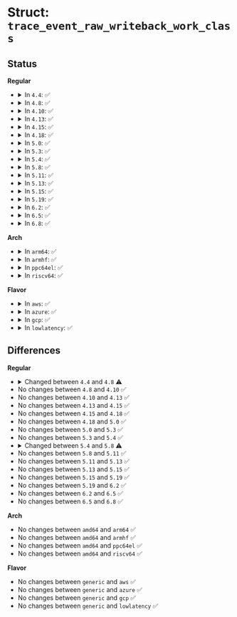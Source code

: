 # Struct: <code>trace_event_raw_writeback_work_class</code>

## Status
<b>Regular</b>
<ul>
<li>
<details>
<summary>In <code>4.4</code>: ✅</summary>

```c
struct trace_event_raw_writeback_work_class {
    struct trace_entry ent;
    char name[32];
    long int nr_pages;
    dev_t sb_dev;
    int sync_mode;
    int for_kupdate;
    int range_cyclic;
    int for_background;
    int reason;
    u32 __data_loc_cgroup;
    char __data[0];
};
```
</details>
</li>
<li>
<details>
<summary>In <code>4.8</code>: ✅</summary>

```c
struct trace_event_raw_writeback_work_class {
    struct trace_entry ent;
    char name[32];
    long int nr_pages;
    dev_t sb_dev;
    int sync_mode;
    int for_kupdate;
    int range_cyclic;
    int for_background;
    int reason;
    unsigned int cgroup_ino;
    char __data[0];
};
```
</details>
</li>
<li>
<details>
<summary>In <code>4.10</code>: ✅</summary>

```c
struct trace_event_raw_writeback_work_class {
    struct trace_entry ent;
    char name[32];
    long int nr_pages;
    dev_t sb_dev;
    int sync_mode;
    int for_kupdate;
    int range_cyclic;
    int for_background;
    int reason;
    unsigned int cgroup_ino;
    char __data[0];
};
```
</details>
</li>
<li>
<details>
<summary>In <code>4.13</code>: ✅</summary>

```c
struct trace_event_raw_writeback_work_class {
    struct trace_entry ent;
    char name[32];
    long int nr_pages;
    dev_t sb_dev;
    int sync_mode;
    int for_kupdate;
    int range_cyclic;
    int for_background;
    int reason;
    unsigned int cgroup_ino;
    char __data[0];
};
```
</details>
</li>
<li>
<details>
<summary>In <code>4.15</code>: ✅</summary>

```c
struct trace_event_raw_writeback_work_class {
    struct trace_entry ent;
    char name[32];
    long int nr_pages;
    dev_t sb_dev;
    int sync_mode;
    int for_kupdate;
    int range_cyclic;
    int for_background;
    int reason;
    unsigned int cgroup_ino;
    char __data[0];
};
```
</details>
</li>
<li>
<details>
<summary>In <code>4.18</code>: ✅</summary>

```c
struct trace_event_raw_writeback_work_class {
    struct trace_entry ent;
    char name[32];
    long int nr_pages;
    dev_t sb_dev;
    int sync_mode;
    int for_kupdate;
    int range_cyclic;
    int for_background;
    int reason;
    unsigned int cgroup_ino;
    char __data[0];
};
```
</details>
</li>
<li>
<details>
<summary>In <code>5.0</code>: ✅</summary>

```c
struct trace_event_raw_writeback_work_class {
    struct trace_entry ent;
    char name[32];
    long int nr_pages;
    dev_t sb_dev;
    int sync_mode;
    int for_kupdate;
    int range_cyclic;
    int for_background;
    int reason;
    unsigned int cgroup_ino;
    char __data[0];
};
```
</details>
</li>
<li>
<details>
<summary>In <code>5.3</code>: ✅</summary>

```c
struct trace_event_raw_writeback_work_class {
    struct trace_entry ent;
    char name[32];
    long int nr_pages;
    dev_t sb_dev;
    int sync_mode;
    int for_kupdate;
    int range_cyclic;
    int for_background;
    int reason;
    unsigned int cgroup_ino;
    char __data[0];
};
```
</details>
</li>
<li>
<details>
<summary>In <code>5.4</code>: ✅</summary>

```c
struct trace_event_raw_writeback_work_class {
    struct trace_entry ent;
    char name[32];
    long int nr_pages;
    dev_t sb_dev;
    int sync_mode;
    int for_kupdate;
    int range_cyclic;
    int for_background;
    int reason;
    unsigned int cgroup_ino;
    char __data[0];
};
```
</details>
</li>
<li>
<details>
<summary>In <code>5.8</code>: ✅</summary>

```c
struct trace_event_raw_writeback_work_class {
    struct trace_entry ent;
    char name[32];
    long int nr_pages;
    dev_t sb_dev;
    int sync_mode;
    int for_kupdate;
    int range_cyclic;
    int for_background;
    int reason;
    ino_t cgroup_ino;
    char __data[0];
};
```
</details>
</li>
<li>
<details>
<summary>In <code>5.11</code>: ✅</summary>

```c
struct trace_event_raw_writeback_work_class {
    struct trace_entry ent;
    char name[32];
    long int nr_pages;
    dev_t sb_dev;
    int sync_mode;
    int for_kupdate;
    int range_cyclic;
    int for_background;
    int reason;
    ino_t cgroup_ino;
    char __data[0];
};
```
</details>
</li>
<li>
<details>
<summary>In <code>5.13</code>: ✅</summary>

```c
struct trace_event_raw_writeback_work_class {
    struct trace_entry ent;
    char name[32];
    long int nr_pages;
    dev_t sb_dev;
    int sync_mode;
    int for_kupdate;
    int range_cyclic;
    int for_background;
    int reason;
    ino_t cgroup_ino;
    char __data[0];
};
```
</details>
</li>
<li>
<details>
<summary>In <code>5.15</code>: ✅</summary>

```c
struct trace_event_raw_writeback_work_class {
    struct trace_entry ent;
    char name[32];
    long int nr_pages;
    dev_t sb_dev;
    int sync_mode;
    int for_kupdate;
    int range_cyclic;
    int for_background;
    int reason;
    ino_t cgroup_ino;
    char __data[0];
};
```
</details>
</li>
<li>
<details>
<summary>In <code>5.19</code>: ✅</summary>

```c
struct trace_event_raw_writeback_work_class {
    struct trace_entry ent;
    char name[32];
    long int nr_pages;
    dev_t sb_dev;
    int sync_mode;
    int for_kupdate;
    int range_cyclic;
    int for_background;
    int reason;
    ino_t cgroup_ino;
    char __data[0];
};
```
</details>
</li>
<li>
<details>
<summary>In <code>6.2</code>: ✅</summary>

```c
struct trace_event_raw_writeback_work_class {
    struct trace_entry ent;
    char name[32];
    long int nr_pages;
    dev_t sb_dev;
    int sync_mode;
    int for_kupdate;
    int range_cyclic;
    int for_background;
    int reason;
    ino_t cgroup_ino;
    char __data[0];
};
```
</details>
</li>
<li>
<details>
<summary>In <code>6.5</code>: ✅</summary>

```c
struct trace_event_raw_writeback_work_class {
    struct trace_entry ent;
    char name[32];
    long int nr_pages;
    dev_t sb_dev;
    int sync_mode;
    int for_kupdate;
    int range_cyclic;
    int for_background;
    int reason;
    ino_t cgroup_ino;
    char __data[0];
};
```
</details>
</li>
<li>
<details>
<summary>In <code>6.8</code>: ✅</summary>

```c
struct trace_event_raw_writeback_work_class {
    struct trace_entry ent;
    char name[32];
    long int nr_pages;
    dev_t sb_dev;
    int sync_mode;
    int for_kupdate;
    int range_cyclic;
    int for_background;
    int reason;
    ino_t cgroup_ino;
    char __data[0];
};
```
</details>
</li>
</ul>
<b>Arch</b>
<ul>
<li>
<details>
<summary>In <code>arm64</code>: ✅</summary>

```c
struct trace_event_raw_writeback_work_class {
    struct trace_entry ent;
    char name[32];
    long int nr_pages;
    dev_t sb_dev;
    int sync_mode;
    int for_kupdate;
    int range_cyclic;
    int for_background;
    int reason;
    unsigned int cgroup_ino;
    char __data[0];
};
```
</details>
</li>
<li>
<details>
<summary>In <code>armhf</code>: ✅</summary>

```c
struct trace_event_raw_writeback_work_class {
    struct trace_entry ent;
    char name[32];
    long int nr_pages;
    dev_t sb_dev;
    int sync_mode;
    int for_kupdate;
    int range_cyclic;
    int for_background;
    int reason;
    unsigned int cgroup_ino;
    char __data[0];
};
```
</details>
</li>
<li>
<details>
<summary>In <code>ppc64el</code>: ✅</summary>

```c
struct trace_event_raw_writeback_work_class {
    struct trace_entry ent;
    char name[32];
    long int nr_pages;
    dev_t sb_dev;
    int sync_mode;
    int for_kupdate;
    int range_cyclic;
    int for_background;
    int reason;
    unsigned int cgroup_ino;
    char __data[0];
};
```
</details>
</li>
<li>
<details>
<summary>In <code>riscv64</code>: ✅</summary>

```c
struct trace_event_raw_writeback_work_class {
    struct trace_entry ent;
    char name[32];
    long int nr_pages;
    dev_t sb_dev;
    int sync_mode;
    int for_kupdate;
    int range_cyclic;
    int for_background;
    int reason;
    unsigned int cgroup_ino;
    char __data[0];
};
```
</details>
</li>
</ul>
<b>Flavor</b>
<ul>
<li>
<details>
<summary>In <code>aws</code>: ✅</summary>

```c
struct trace_event_raw_writeback_work_class {
    struct trace_entry ent;
    char name[32];
    long int nr_pages;
    dev_t sb_dev;
    int sync_mode;
    int for_kupdate;
    int range_cyclic;
    int for_background;
    int reason;
    unsigned int cgroup_ino;
    char __data[0];
};
```
</details>
</li>
<li>
<details>
<summary>In <code>azure</code>: ✅</summary>

```c
struct trace_event_raw_writeback_work_class {
    struct trace_entry ent;
    char name[32];
    long int nr_pages;
    dev_t sb_dev;
    int sync_mode;
    int for_kupdate;
    int range_cyclic;
    int for_background;
    int reason;
    unsigned int cgroup_ino;
    char __data[0];
};
```
</details>
</li>
<li>
<details>
<summary>In <code>gcp</code>: ✅</summary>

```c
struct trace_event_raw_writeback_work_class {
    struct trace_entry ent;
    char name[32];
    long int nr_pages;
    dev_t sb_dev;
    int sync_mode;
    int for_kupdate;
    int range_cyclic;
    int for_background;
    int reason;
    unsigned int cgroup_ino;
    char __data[0];
};
```
</details>
</li>
<li>
<details>
<summary>In <code>lowlatency</code>: ✅</summary>

```c
struct trace_event_raw_writeback_work_class {
    struct trace_entry ent;
    char name[32];
    long int nr_pages;
    dev_t sb_dev;
    int sync_mode;
    int for_kupdate;
    int range_cyclic;
    int for_background;
    int reason;
    unsigned int cgroup_ino;
    char __data[0];
};
```
</details>
</li>
</ul>

## Differences
<b>Regular</b>
<ul>
<li>
<details>
<summary>Changed between <code>4.4</code> and <code>4.8</code> ⚠️</summary>
<ul>
<li>
<b>Field added. </b>
<code>unsigned int cgroup_ino</code>
</li>
<li>
<b>Field removed. </b>
<code>u32 __data_loc_cgroup</code>
</li>
</ul>
</details>
</li>
<li>
No changes between <code>4.8</code> and <code>4.10</code> ✅
</li>
<li>
No changes between <code>4.10</code> and <code>4.13</code> ✅
</li>
<li>
No changes between <code>4.13</code> and <code>4.15</code> ✅
</li>
<li>
No changes between <code>4.15</code> and <code>4.18</code> ✅
</li>
<li>
No changes between <code>4.18</code> and <code>5.0</code> ✅
</li>
<li>
No changes between <code>5.0</code> and <code>5.3</code> ✅
</li>
<li>
No changes between <code>5.3</code> and <code>5.4</code> ✅
</li>
<li>
<details>
<summary>Changed between <code>5.4</code> and <code>5.8</code> ⚠️</summary>
<ul>
<li>
<b>Field type changed. </b>
<code>unsigned int cgroup_ino</code> ➡️ <code>ino_t cgroup_ino</code>
</li>
</ul>
</details>
</li>
<li>
No changes between <code>5.8</code> and <code>5.11</code> ✅
</li>
<li>
No changes between <code>5.11</code> and <code>5.13</code> ✅
</li>
<li>
No changes between <code>5.13</code> and <code>5.15</code> ✅
</li>
<li>
No changes between <code>5.15</code> and <code>5.19</code> ✅
</li>
<li>
No changes between <code>5.19</code> and <code>6.2</code> ✅
</li>
<li>
No changes between <code>6.2</code> and <code>6.5</code> ✅
</li>
<li>
No changes between <code>6.5</code> and <code>6.8</code> ✅
</li>
</ul>
<b>Arch</b>
<ul>
<li>
No changes between <code>amd64</code> and <code>arm64</code> ✅
</li>
<li>
No changes between <code>amd64</code> and <code>armhf</code> ✅
</li>
<li>
No changes between <code>amd64</code> and <code>ppc64el</code> ✅
</li>
<li>
No changes between <code>amd64</code> and <code>riscv64</code> ✅
</li>
</ul>
<b>Flavor</b>
<ul>
<li>
No changes between <code>generic</code> and <code>aws</code> ✅
</li>
<li>
No changes between <code>generic</code> and <code>azure</code> ✅
</li>
<li>
No changes between <code>generic</code> and <code>gcp</code> ✅
</li>
<li>
No changes between <code>generic</code> and <code>lowlatency</code> ✅
</li>
</ul>
